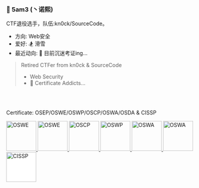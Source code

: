### 💬 5am3 (丶诺熙)

<!--
**5am3/5am3** is a ✨ _special_ ✨ repository because its `README.md` (this file) appears on your GitHub profile.

Here are some ideas to get you started:

- 🔭 I’m currently working on ...
- 🌱 I’m currently learning ...
- 👯 I’m looking to collaborate on ...
- 🤔 I’m looking for help with ...
- 💬 Ask me about ...
- 📫 How to reach me: ...
- 😄 Pronouns: ...
- ⚡ Fun fact: ...
-->

CTF退役选手，队伍:kn0ck/SourceCode。

- 方向: Web安全
- 爱好: 🏂 滑雪
- 最近动向: 🤔 目前沉迷考证ing...

> Retired CTFer from kn0ck & SourceCode
> - Web Security
> - 🤔 Certificate Addicts...


<br/>
<br/>

Certificate: OSEP/OSWE/OSWP/OSCP/OSWA/OSDA & CISSP

<a target="_blank" href="https://www.credential.net/5e7252b5-718b-4c10-a834-ffdd89b94d9a">
  <img alt="OSWE" src="https://img.5am3.com/img//2023/09/28/19-33-44-dca4089dd7bfad680d02069db9420fbc-ffa9d7.png" height="80" />
</a>

<a target="_blank" href="https://www.credential.net/da761826-c5b8-4bbf-8e6d-743a7f96e324">
  <img alt="OSWE" src="https://img.5am3.com/img//2023/08/25/22-15-50-e1ec061917162a74942948acf67382c7-2fc76e.png" height="80" />
</a>

<a target="_blank" href="https://www.credential.net/6427a4d2-4e5c-4624-90b0-90759655c67a">
  <img alt="OSCP" src="https://img.5am3.com/img//2023/08/25/22-15-16-c8a3e32ac4a4433da14bb3e17dcdb9e5-1c9f10.png" height="80" />
</a>

<a target="_blank" href="https://www.credential.net/82bc084f-85b7-4bb9-addd-8a432d14b5ad">
  <img alt="OSWP" src="https://img.5am3.com/img//2023/08/25/22-14-54-aa1720ad825d9eab862e53e19d96cadb-5f6382.png" height="80" />
</a>

<a target="_blank" href="https://www.credential.net/78d58f4e-0e37-4c05-95c5-ba5bda1ea24d#gs.u3wpm1">
  <img alt="OSWA" src="https://img.5am3.com/img//2023/08/25/22-14-21-85ff1072d4895c31993b55ce275ec20a-4bcc9b.png" height="80" />
</a>

<a target="_blank" href="https://www.credential.net/164014aa-4542-4321-a4ed-e9354ddaca79">
  <img alt="OSWA" src="https://img.5am3.com/img//2023/08/25/22-13-07-15df0b15dc84b5a5747a4aef91748f39-a01833.png" height="80" />
</a>

<a target="_blank" href="https://www.credly.com/badges/0f004dd4-11f5-4fa0-baa6-01a4d9d4686c/public_url">
  <img alt="CISSP" src="https://img.5am3.com/img//2023/08/25/22-19-31-5166e785d05237762d6678b3a8be60a7-31c156.png" height="80" style="background-color:white"/>
</a>
